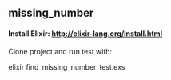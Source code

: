 ## missing_number

#### Install Elixir: http://elixir-lang.org/install.html

Clone project and run test with: 

elixir find_missing_number_test.exs
